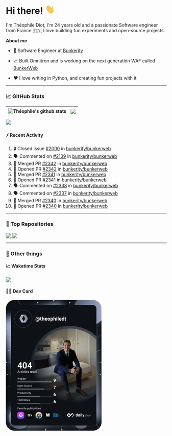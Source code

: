 # Hi there! <img src="./wave.gif" width="30px" height="30px" />

I'm Théophile Diot, I'm 24 years old and a passionate Software engineer from France 🇫🇷, I love building fun experiments and open-source projects.

**About me**

- 💼 Software Engineer at [Bunkerity](https://www.bunkerity.com/)

- 📈 Built Omnitron and is working on the next generation WAF called [BunkerWeb](https://www.bunkerweb.io)

- ❤️ I love writing in Python, and creating fun projects with it

---

### 📈 GitHub Stats

| <img align="center" src="https://github-readme-stats.vercel.app/api?username=TheophileDiot&show_icons=true&include_all_commits=true&theme=algolia&hide_border=true&rank_icon=github" alt="Théophile's github stats" /> | <img align="center" src="https://github-readme-stats.vercel.app/api/top-langs/?username=TheophileDiot&layout=compact&theme=algolia&hide_border=true" /> |
| ---------------------------------------------------------------------------------------------------------------------------------------------------------------------------------------------------------------------- | ------------------------------------------------------------------------------------------------------------------------------------------------------- |

![](https://github-readme-activity-graph.vercel.app/graph?username=TheophileDiot&theme=tokyo-night)

#### :zap: Recent Activity

<!--START_SECTION:activity-->
1. 🔒 Closed issue [#2000](https://github.com/bunkerity/bunkerweb/issues/2000) in [bunkerity/bunkerweb](https://github.com/bunkerity/bunkerweb)
2. 🗣 Commented on [#2139](https://github.com/bunkerity/bunkerweb/issues/2139#issuecomment-2934186141) in [bunkerity/bunkerweb](https://github.com/bunkerity/bunkerweb)
3. 🎉 Merged PR [#2342](https://github.com/bunkerity/bunkerweb/pull/2342) in [bunkerity/bunkerweb](https://github.com/bunkerity/bunkerweb)
4. 💪 Opened PR [#2342](https://github.com/bunkerity/bunkerweb/pull/2342) in [bunkerity/bunkerweb](https://github.com/bunkerity/bunkerweb)
5. 🎉 Merged PR [#2341](https://github.com/bunkerity/bunkerweb/pull/2341) in [bunkerity/bunkerweb](https://github.com/bunkerity/bunkerweb)
6. 💪 Opened PR [#2341](https://github.com/bunkerity/bunkerweb/pull/2341) in [bunkerity/bunkerweb](https://github.com/bunkerity/bunkerweb)
7. 🗣 Commented on [#2338](https://github.com/bunkerity/bunkerweb/issues/2338#issuecomment-2933902089) in [bunkerity/bunkerweb](https://github.com/bunkerity/bunkerweb)
8. 🗣 Commented on [#2337](https://github.com/bunkerity/bunkerweb/issues/2337#issuecomment-2933898415) in [bunkerity/bunkerweb](https://github.com/bunkerity/bunkerweb)
9. 🎉 Merged PR [#2340](https://github.com/bunkerity/bunkerweb/pull/2340) in [bunkerity/bunkerweb](https://github.com/bunkerity/bunkerweb)
10. 💪 Opened PR [#2340](https://github.com/bunkerity/bunkerweb/pull/2340) in [bunkerity/bunkerweb](https://github.com/bunkerity/bunkerweb)
<!--END_SECTION:activity-->

---

### 🔧 Top Repositories

<a href="https://github.com/bunkerity/bunkerweb">
  <img align="center" src="https://github-readme-stats.vercel.app/api/pin/?username=Bunkerity&repo=bunkerweb&theme=algolia" />
</a>
<a href="https://github.com/TheophileDiot/Omnitron">
  <img align="center" src="https://github-readme-stats.vercel.app/api/pin/?username=TheophileDiot&repo=Omnitron&theme=algolia" />
</a>

---

### 🎉 Other things

#### 📈 Wakatime Stats

<a href="https://wakatime.com/@theophile_bunkerity">
  <img align="center" src="https://github-readme-stats.vercel.app/api/wakatime?username=3aa5ce41-c253-43d9-8441-a721e446a45f&layout=compact&theme=algolia" />
</a>

#### 👨‍💻 Dev Card

<a href="https://app.daily.dev/TheophileDt">
  <img src="./devcard.svg" width="300" alt="Théophile Diot's Dev Card"/>
</a>
